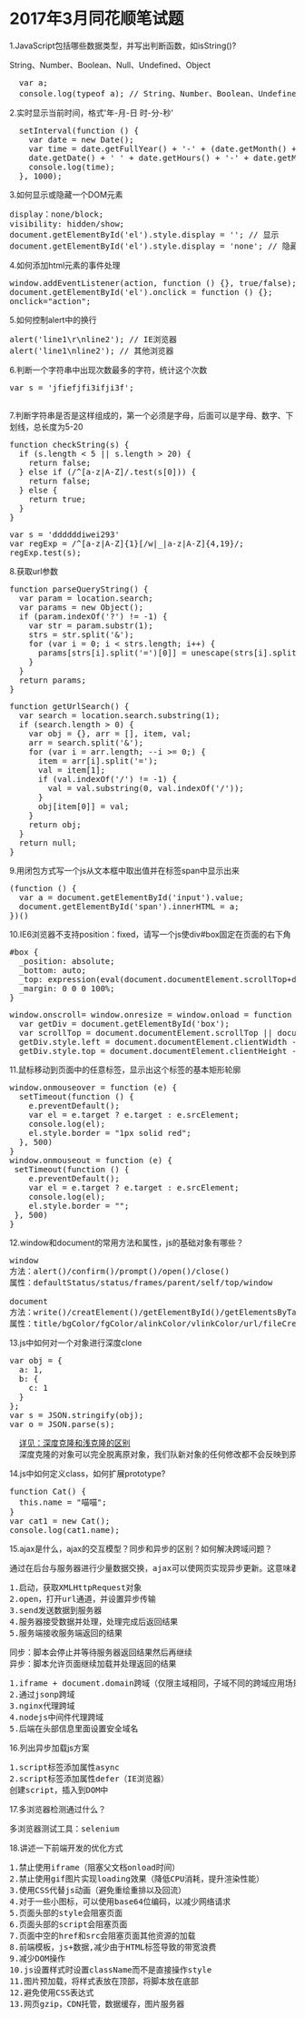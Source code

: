 # 2017年3月同花顺笔试题

1.JavaScript包括哪些数据类型，并写出判断函数，如isString()?

String、Number、Boolean、Null、Undefined、Object
<pre>
  var a;
  console.log(typeof a); // String、Number、Boolean、Undefined
</pre>

2.实时显示当前时间，格式'年-月-日 时-分-秒'
<pre>
  setInterval(function () {
    var date = new Date();
    var time = date.getFullYear() + '-' + (date.getMonth() + 1) + '-' + 
    date.getDate() + ' ' + date.getHours() + '-' + date.getMinutes() + '-'      +date.getSeconds();
    console.log(time);
  }, 1000);
</pre>

3.如何显示或隐藏一个DOM元素
<pre>
display：none/block;
visibility: hidden/show;
document.getElementById('el').style.display = ''; // 显示
document.getElementById('el').style.display = 'none'; // 隐藏
</pre>

4.如何添加html元素的事件处理
<pre>
window.addEventListener(action, function () {}, true/false);
document.getElementById('el').onclick = function () {};
onclick="action";
</pre>

5.如何控制alert中的换行
<pre>
alert('line1\r\nline2'); // IE浏览器
alert('line1\nline2'); // 其他浏览器
</pre>

6.判断一个字符串中出现次数最多的字符，统计这个次数
<pre>
var s = 'jfiefjfi3ifji3f';

</pre>

7.判断字符串是否是这样组成的，第一个必须是字母，后面可以是字母、数字、下划线，总长度为5-20
<pre>
function checkString(s) {
  if (s.length < 5 || s.length > 20) {
    return false;
  } else if (/^[a-z|A-Z]/.test(s[0])) {
    return false;
  } else {
    return true;
  }
}
</pre>
<pre>
var s = 'ddddddiwei293'
var regExp = /^[a-z|A-Z]{1}[/w|_|a-z|A-Z]{4,19}/;
regExp.test(s);
</pre>
8.获取url参数
<pre>
function parseQueryString() {
  var param = location.search;
  var params = new Object();
  if (param.indexOf('?') != -1) {
    var str = param.substr(1);
    strs = str.split('&');
    for (var i = 0; i < strs.length; i++) {
      params[strs[i].split('=')[0]] = unescape(strs[i].split('=')[1]);
    }
  }
  return params;
}
</pre>
<pre>
function getUrlSearch() {
  var search = location.search.substring(1);
  if (search.length > 0) {
    var obj = {}, arr = [], item, val;
    arr = search.split('&');
    for (var i = arr.length; --i >= 0;) {
      item = arr[i].split('=');
      val = item[1];
      if (val.indexOf('/') != -1) {
        val = val.substring(0, val.indexOf('/'));
      }
      obj[item[0]] = val;
    }
    return obj;
  }
  return null;
}
</pre>
9.用闭包方式写一个js从文本框中取出值并在标签span中显示出来
<pre>
(function () {
  var a = document.getElementById('input').value;
  document.getElementById('span').innerHTML = a;
})()
</pre>
10.IE6浏览器不支持position：fixed，请写一个js使div#box固定在页面的右下角
<pre>
#box {
  _position: absolute;
  _bottom: auto;
  _top: expression(eval(document.documentElement.scrollTop+document.documentElement.clientHeight-this.offsetHeight-(parseInt(this.currentStyle.marginTop,10)||0)-(parseInt(this.currentStyle.marginBottom,10) || 0)));
  _margin: 0 0 0 100%;
}
</pre>
<pre>
window.onscroll= window.onresize = window.onload = function (){
  var getDiv = document.getElementById('box');
  var scrollTop = document.documentElement.scrollTop || document.body.scrollTop;
  getDiv.style.left = document.documentElement.clientWidth - getDiv.offsetWidth + 'px';
  getDiv.style.top = document.documentElement.clientHeight - getDiv.offsetHeight + scrollTop +'px';
</pre>
11.鼠标移动到页面中的任意标签，显示出这个标签的基本矩形轮廓
<pre>
window.onmouseover = function (e) {
  setTimeout(function () {
    e.preventDefault();
    var el = e.target ? e.target : e.srcElement;
    console.log(el);
    el.style.border = "1px solid red";
  }, 500)
}
window.onmouseout = function (e) {
 setTimeout(function () {
    e.preventDefault();
    var el = e.target ? e.target : e.srcElement;
    console.log(el);
    el.style.border = "";
 }, 500)
}
</pre>
12.window和document的常用方法和属性，js的基础对象有哪些？
<pre>
window
方法：alert()/confirm()/prompt()/open()/close()
属性：defaultStatus/status/frames/parent/self/top/window

document
方法：write()/creatElement()/getElementById()/getElementsByTagName()/body.appendChild();
属性：title/bgColor/fgColor/alinkColor/vlinkColor/url/fileCreateDate/fileModifiedDate/fileSize/cookie/charset
</pre>
13.js中如何对一个对象进行深度clone
<pre>
var obj = {
  a: 1,
  b: {
    c: 1
  }
};
var s = JSON.stringify(obj);
var o = JSON.parse(s);
</pre>
<pre>
  <a href="https://www.cnblogs.com/jq-melody/p/4499333.html">详见：深度克隆和浅克隆的区别</a>
  深度克隆的对象可以完全脱离原对象，我们队新对象的任何修改都不会反映到原对象中，这样深度克隆就实现了
</pre>
14.js中如何定义class，如何扩展prototype?
<pre>
function Cat() {
  this.name = "喵喵";
}
var cat1 = new Cat();
console.log(cat1.name);
</pre>
15.ajax是什么，ajax的交互模型？同步和异步的区别？如何解决跨域问题？
<pre>
通过在后台与服务器进行少量数据交换，ajax可以使网页实现异步更新。这意味着可以在不重新加载整个网页的情况下，对网页的某部分进行更新。
</pre>
<pre>
1.启动，获取XMLHttpRequest对象
2.open，打开url通道，并设置异步传输
3.send发送数据到服务器
4.服务器接受数据并处理，处理完成后返回结果
5.服务端接收服务端返回的结果
</pre>
<pre>
同步：脚本会停止并等待服务器返回结果然后再继续
异步：脚本允许页面继续加载并处理返回的结果
</pre>
<pre>
1.iframe + document.domain跨域（仅限主域相同，子域不同的跨域应用场景）
2.通过jsonp跨域
3.nginx代理跨域
4.nodejs中间件代理跨域
5.后端在头部信息里面设置安全域名
</pre>
16.列出异步加载js方案
<pre>
1.script标签添加属性async
2.script标签添加属性defer（IE浏览器）
创建script，插入到DOM中
</pre>
17.多浏览器检测通过什么？
<pre>
多浏览器测试工具：selenium
</pre>
18.讲述一下前端开发的优化方式
<pre>
1.禁止使用iframe（阻塞父文档onload时间）
2.禁止使用gif图片实现loading效果（降低CPU消耗，提升渲染性能）
3.使用CSS代替js动画（避免重绘重排以及回流）
4.对于一些小图标，可以使用base64位编码，以减少网络请求
5.页面头部的style会阻塞页面
6.页面头部的script会阻塞页面
7.页面中空的href和src会阻塞页面其他资源的加载
8.前端模板，js+数据,减少由于HTML标签导致的带宽浪费
9.减少DOM操作
10.js设置样式时设置className而不是直接操作style
11.图片预加载，将样式表放在顶部，将脚本放在底部
12.避免使用CSS表达式
13.网页gzip，CDN托管，数据缓存，图片服务器
</pre>